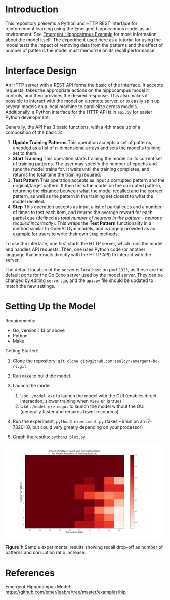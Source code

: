 # Introduction

This repository presents a Python and HTTP REST interface for reinforcement learning using the Emergent hippocampus model as an environment. 
See [Emergent Hippocampus Example](https://github.com/emer/leabra/tree/master/examples/hip) for more information about the model itself. 
The experiment used here as a tutorial for using the model tests the impact of removing data from the patterns and the effect of number of patterns the model must memorize on its recall performance.


# Interface Design

An HTTP server with a REST API forms the basic of the interface.
It accepts requests, takes the appropriate actions on the hippocampus model it controls, and then provides the desired response. 
This also makes it possible to interact with the model on a remote server, or to easily spin up several models on a local machine to parallelize across models. 
Additionally, a Python interface for the HTTP API is in `api.py` for easier Python development.

Generally, the API has 3 basic functions, with a 4th made up of a composition of the basic 3:
1. **Update Training Patterns** This operation accepts a set of patterns, encoded as a list of n-dimensional arrays and sets the model's training set to them.
2. **Start Training** This operation starts training the model on its current set of training patterns. The user may specify the number of epochs and runs the model trains for. It waits until the training completes, and returns the total time the training required.
3. **Test Pattern** This operation accepts as input a corrupted pattern and the original/target pattern. It then tests the model on the corrupted pattern, returning the distance between what the model recalled and the correct pattern, as well as the pattern in the training set closest to what the model recalled. 
4. **Step** This operation accepts as input a list of partial cues and a number of times to test each item, and returns the average reward for each partial cue (defined as *total number of neurons in the pattern - neurons recalled incorrectly*). This wraps the **Test Pattern** functionality in a method similar to OpenAI Gym models, and is largely provided as an example for users to write their own `Step` methods.

To use the interface, one first starts the HTTP server, which runs the model and handles API requests. Then, one uses Python code (or another language that interacts directly with the HTTP API) to interact with the server. 

The default location of the server is `localhost` on port `1323`, as these are the default ports for the Go Echo server used by the model server. They can be changed by editing `server.go`, and the `api.py` file should be updated to match the new settings.

# Setting Up the Model 

Requirements:
- Go, version 1.13 or above
- Python
- Make

Getting Started:

1. Clone the repository:
`git clone git@github.com:spolcyn/emergent-hc-rl.git`

2. Run `make` to build the model.

3. Launch the model
    1. Use `./model.exe` to launch the model with the GUI (enables direct interaction, slower training when `View On` is true)
    2. Use `./model.exe nogui` to launch the model without the GUI (generally faster and requires fewer resources) 

4. Run the experiment: `python3 experiment.py` (takes ~6min on an i7-7820HQ, but could vary greatly depending on your processor)

5. Graph the results: `python3 plot.py`


![Sample Results](sample-results.png)

**Figure 1:** Sample experimental results showing recall drop-off as number of patterns and corruption ratio increase.

# References

Emergent Hippocampus Model: https://github.com/emer/leabra/tree/master/examples/hip 
